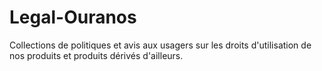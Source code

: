 # Legal-Ouranos
Collections de politiques et avis aux usagers sur les droits d'utilisation de nos produits et produits dérivés d'ailleurs.
